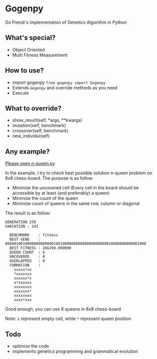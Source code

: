 Gogenpy
=======

Go Frendi's implementation of Genetics Algorithm in Python

What's special?
---------------
* Object Oriented
* Multi Fitness Measurement

How to use?
-----------
* import gogenpy `from gogenpy import Gogenpy`
* Extends `Gogenpy` and override methods as you need
* Execute

What to override?
-----------------
* show_result(self, *args, **kwargs)
* mutation(self, benchmark)
* crossover(self, benchmark)
* new_individu(self)

Any example?
------------
[Please open n-queen.py](n-queen.py)

In the example, I try to check best possible solution n-queen problem on 8x8 chess-board.
The purpose is as follow:
* Minimize the uncovered cell (Every cell in the board should be accessible by at least (and preferably) a queen)
* Minimize the count of the queen
* Minimize count of queens in the same row, column or diagonal

The result is as follow:
```
GENERATION 259
VARIATION : 243

  BENCHMARK    : fitness
  BEST GENE    : 0000010010000000000000100100000000000000000000010000000000001000
  BEST FITNESS : 266298.000000
  QUEEN COUNT  : 6
  UNCOVERED    : 0
  OVERLAPPED   : 0
  FORMATION    :
    xxxxx*xx
    *xxxxxxx
    xxxxxx*x
    x*xxxxxx
    xxxxxxxx
    xxxxxxx*
    xxxxxxxx
    xxxx*xxx
```
Good enough, you can use 6 queens in 8x8 chess-board

Note: `x` represent empty cell, while `*` represent queen position

Todo
----
* optimize the code
* implements genetics programming and grammatical evolution